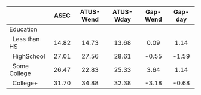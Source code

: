 
|                      |         ASEC |    ATUS-Wend |    ATUS-Wday |     Gap-Wend |      Gap-day |
| -------------------- | :----------: | :----------: | :----------: | :----------: | :----------: |
| Education            |              |              |              |              |              |
| &nbsp;&nbsp;Less than HS |        14.82 |        14.73 |        13.68 |         0.09 |         1.14 |
| &nbsp;&nbsp;HighSchool |        27.01 |        27.56 |        28.61 |        -0.55 |        -1.59 |
| &nbsp;&nbsp;Some College |        26.47 |        22.83 |        25.33 |         3.64 |         1.14 |
| &nbsp;&nbsp;College+ |        31.70 |        34.88 |        32.38 |        -3.18 |        -0.68 |

